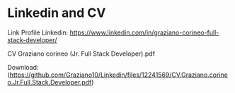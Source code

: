 # Linkedin and CV

Link Profile Linkedin: https://www.linkedin.com/in/graziano-corineo-full-stack-developer/

CV Graziano corineo (Jr. Full Stack Developer).pdf

Download: 
(https://github.com/Graziano10/Linkedin/files/12241569/CV.Graziano.corineo.Jr.Full.Stack.Developer.pdf)
